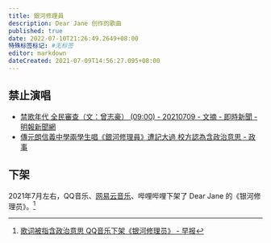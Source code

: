 ```yaml
---
title: 銀河修理員
description: Dear Jane 创作的歌曲
published: true
date: 2022-07-10T21:26:49.2649+08:00
特殊标签标记: #无标签
editor: markdown
dateCreated: 2021-07-09T14:56:27.095+08:00
---
```


## 禁止演唱

+   [禁歌年代 全民審查（文：曾志豪） (09:00) - 20210709 - 文摘 - 即時新聞 - 明報新聞網](https://web.archive.org/web/20210709070100/https://news.mingpao.com/ins/文摘/article/20210709/s00022/1625754927693/禁歌年代-全民審查（文-曾志豪）)
+   [傳元朗信義中學兩學生唱《銀河修理員》遭記大過 校方認為含政治意思 - 政事](https://web.archive.org/web/20210709070025/https://www.bastillepost.com/hongkong/article/8756393-傳元朗信義中學兩學生唱《銀河修理員》遭記大過)

## 下架

2021年7月左右，QQ音乐、[网易云音乐][]、哔哩哔哩下架了 Dear Jane 的《银河修理员》。[^1166300]

[网易云音乐]: /company/网易/网易云音乐.md

[^1166300]: [歌词被指含政治意思 QQ音乐下架《银河修理员》 - 早报](https://web.archive.org/web/20210708141529/https://www.zaobao.com.sg/realtime/china/story20210708-1166300)
